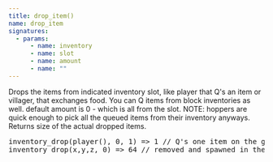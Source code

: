 ```yaml
---
title: drop_item()
name: drop_item
signatures:
  - params:
      - name: inventory
      - name: slot
      - name: amount
      - name: ""
---
```


Drops the items from indicated inventory slot, like player that Q's an item or
villager, that exchanges food. You can Q items from block inventories as well.
default amount is 0 - which is all from the slot. NOTE: hoppers are quick enough
to pick all the queued items from their inventory anyways. Returns size of the
actual dropped items.

<pre>
inventory_drop(player(), 0, 1) => 1 // Q's one item on the ground
inventory_drop(x,y,z, 0) => 64 // removed and spawned in the world a full stack of items
</pre>
